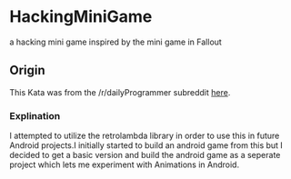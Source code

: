 # HackingMiniGame
a hacking mini game inspired by the mini game in Fallout

## Origin
This Kata was from the /r/dailyProgrammer subreddit [here](https://www.reddit.com/r/dailyprogrammer/comments/3qjnil/20151028_challenge_238_intermediate_fallout/).

### Explination
  I attempted to utilize the retrolambda library in order to use this in future Android projects.I initially started to build an android game from this but I decided to get a basic version and build the android game as a seperate project which lets me experiment with Animations in Android.

